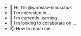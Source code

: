 - 👋 Hi, I’m @yaroslav-timoschuk
- 👀 I’m interested in ...
- 🌱 I’m currently learning ...
- 💞️ I’m looking to collaborate on ...
- 📫 How to reach me ...

<!---
yaroslav-timoschuk/yaroslav-timoschuk is a ✨ special ✨ repository because its `README.md` (this file) appears on your GitHub profile.
You can click the Preview link to take a look at your changes.
--->
